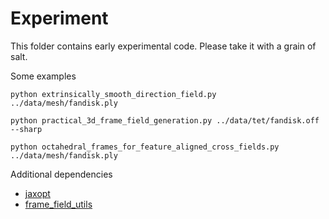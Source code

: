 # Experiment
This folder contains early experimental code. Please take it with a grain of salt.

Some examples

```
python extrinsically_smooth_direction_field.py ../data/mesh/fandisk.ply

python practical_3d_frame_field_generation.py ../data/tet/fandisk.off --sharp

python octahedral_frames_for_feature_aligned_cross_fields.py ../data/mesh/fandisk.ply
```

Additional dependencies
- [jaxopt](https://jaxopt.github.io/stable/)
- [frame_field_utils](https://github.com/Ankbzpx/frame-field-utils)
